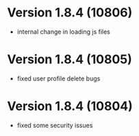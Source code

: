 # Version 1.8.4 (10806)
- internal change in loading js files

# Version 1.8.4 (10805)
- fixed user profile delete bugs

# Version 1.8.4 (10804)
- fixed some security issues